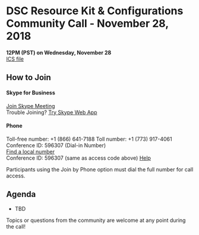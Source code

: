 
# DSC Resource Kit & Configurations Community Call - November 28, 2018

**12PM (PST) on Wednesday, November 28**  
[ICS file](https://github.com/PowerShell/DscResources/CommunityCalls/DSC%20Resource%20Kit%20Community%20Call%20ICS.zip)

## How to Join

#### Skype for Business

[Join Skype Meeting](https://meet.lync.com/microsoft/zachal/QY5QHM2Z)  
Trouble Joining? [Try Skype Web App](https://meet.lync.com/microsoft/zachal/QY5QHM2Z?sl=1)

#### Phone

Toll-free number: +1 (866) 641-7188 
Toll number: +1 (773) 917-4061 
Conference ID: 596307    (Dial-in Number)  
[Find a local number](https://dialin.lync.com/48b4c613-cc67-4825-8175-29628d9715e5)  
Conference ID: 596307   (same as access code above)
[Help](http://go.microsoft.com/fwlink/?LinkId=389737)  

Participants using the Join by Phone option must dial the full number for call access. 

## Agenda

- TBD

Topics or questions from the community are welcome at any point during the call!
